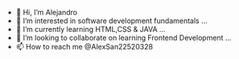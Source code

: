 - 👋 Hi, I’m Alejandro
- 👀 I’m interested in software development fundamentals ...
- 🌱 I’m currently learning HTML,CSS & JAVA ...
- 💞️ I’m looking to collaborate on learning Frontend Development ...
- 📫 How to reach me @AlexSan22520328


